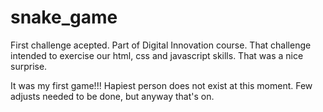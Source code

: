# snake_game
First challenge acepted. Part of Digital Innovation course. That challenge intended to exercise our html, css and javascript skills. That was a nice surprise.

It was my first game!!! Hapiest person does not exist at this moment. Few adjusts needed to be done, but anyway that's on. 
